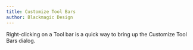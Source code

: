 ```yaml
---
title: Customize Tool Bars
author: Blackmagic Design
---
```


Right-clicking on a Tool bar is a quick way to bring up the Customize Tool Bars dialog.
